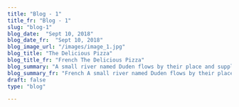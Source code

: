 ```yaml
---
title: "Blog - 1"
title_fr: "Blog - 1"
slug: "blog-1"
blog_date:  "Sept 10, 2018"
blog_date_fr:  "Sept 10, 2018"
blog_image_url: "/images/image_1.jpg"
blog_title: "The Delicious Pizza"
blog_title_fr: "French The Delicious Pizza"
blog_summary: "A small river named Duden flows by their place and supplies it with the necessary regelialia."
blog_summary_fr: "French A small river named Duden flows by their place and supplies it with the necessary regelialia."
draft: false
type: "blog"

---
```

